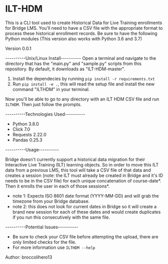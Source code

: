 # ILT-HDM
This is a CLI tool used to create Historical Data for Live Training enrollments for Bridge LMS. You'll need to have a CSV file with the appropriate format to process these historical enrollment records. Be sure to have the following Python modules (This version also works with Python 3.6 and 3.7)

Version 0.0.1 

----------Unix/Linux Install----------
Open a terminal and navigate to the directory that has the "main.py" and "sample.py" scripts from this repository. By default, it downloads as "ILT-HDM-master".
1. Install the dependecies by running `pip install -r requirements.txt`
2. Run `pip install -e .`, this will read the setup file and install the new command "ILTHDM" in your terminal.

Now you'll be able to go to any directory with an ILT HDM CSV file and run `ILTHDM`. Then just follow the prompts.


----------Technologies Used----------
* Python 3.8.0
* Click 7.0
* Requests 2.22.0
* Pandas 0.25.3


----------Usage----------

Bridge doesn't currently support a historical data migration for their Interactive Live Training (ILT) learning objects. So in order to move this ILT data from a previous LMS, this tool will take a CSV file of that data and creates a session (note: the ILT must already be created in Bridge and it's ID needs to be in the CSV file) for each unique concatenation of course-date*. Then it enrolls the user in each of those sessions*.
* note 1: Expects ISO 8601 date format (YYYY-MM-DD) and will grab the timezone from your Bridge database.
* note 2: this does not look for current dates in Bridge so it will create a brand new session for each of these dates and would create duplicates if you run this consecutively with the same file.

----------Potential Issues----------
* Be sure to check your CSV file before attempting the upload, there are only limited checks for the file.
* For more information use `ILTHDM --help`

Author: broccolihero13